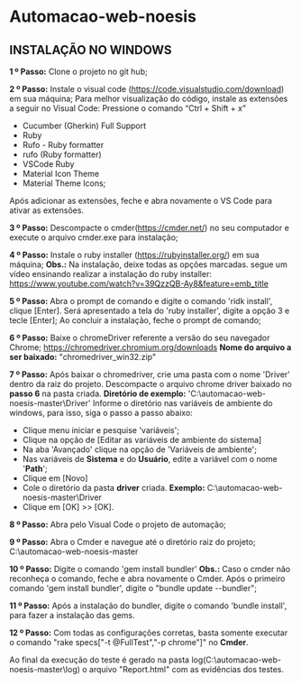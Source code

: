 # Automacao-web-noesis
 
## INSTALAÇÃO NO WINDOWS
 
**1 º Passo:** Clone o projeto no git hub;
 
**2 º Passo:** Instale o visual code (https://code.visualstudio.com/download) em sua máquina;
Para melhor visualização do código, instale as extensões a seguir no Visual Code:
Pressione o comando “Ctrl + Shift + x”
- Cucumber (Gherkin) Full Support
- Ruby
- Rufo - Ruby formatter
- rufo (Ruby formatter)
- VSCode Ruby
- Material Icon Theme
- Material Theme Icons;
 
Após adicionar as extensões, feche e abra novamente o VS Code para ativar as extensões.
 
**3 º Passo:** Descompacte o cmder(https://cmder.net/) no seu computador e execute o arquivo cmder.exe para instalação;
 
**4 º Passo:** Instale o ruby installer (https://rubyinstaller.org/) em sua máquina;
**Obs.:** Na instalação, deixe todas as opções marcadas.
segue um vídeo ensinando realizar a instalação do ruby installer: https://www.youtube.com/watch?v=39QzzQB-Ay8&feature=emb_title
 
**5 º Passo:** Abra o prompt de comando e digite o comando 'ridk install', clique [Enter]. Será apresentado a tela do 'ruby installer', digite a opção 3 e tecle [Enter];
Ao concluir a instalação, feche o prompt de comando;
 
**6 º Passo:** Baixe o chromeDriver referente a versão do seu navegador Chrome;
https://chromedriver.chromium.org/downloads
**Nome do arquivo a ser baixado:** "chromedriver_win32.zip"
 
**7 º Passo:** Após baixar o chromedriver, crie uma pasta com o nome 'Driver' dentro da raiz do projeto. Descompacte o arquivo chrome driver baixado no **passo 6** na pasta criada.
**Diretório de exemplo:** 'C:\automacao-web-noesis-master\Driver'
Informe o diretório nas variáveis de ambiente do windows, para isso, siga o passo a passo abaixo:
 
- Clique menu iniciar e pesquise 'variáveis';
- Clique na opção de [Editar as variáveis de ambiente do sistema]
- Na aba 'Avançado' clique na opção de 'Variáveis de ambiente';
- Nas variáveis de **Sistema** e do **Usuário**, edite a variável com o nome '**Path**';
- Clique em [Novo]
- Cole o diretório da pasta **driver** criada.
**Exemplo:** C:\automacao-web-noesis-master\Driver
- Clique em [OK] >> [OK].
 
**8 º Passo:** Abra pelo Visual Code o projeto de automação;
 
**9 º Passo:** Abra o Cmder e navegue até o diretório raiz do projeto;
C:\automacao-web-noesis-master

**10 º Passo:** Digite o comando 'gem install bundler'
**Obs.:** Caso o cmder não reconheça o comando, feche e abra novamente o Cmder.
Após o primeiro comando 'gem install bundler', digite o "bundle update --bundler";
 
**11 º Passo:** Após a instalação do bundler, digite o comando 'bundle install', para fazer a instalação das gems.
 
**12 º Passo:** Com todas as configurações corretas, basta somente executar o comando "rake specs["-t @FullTest","-p chrome"]" no **Cmder**.
 
Ao final da execução do teste é gerado na pasta log(C:\automacao-web-noesis-master\log) o arquivo "Report.html" com as evidências dos testes.
